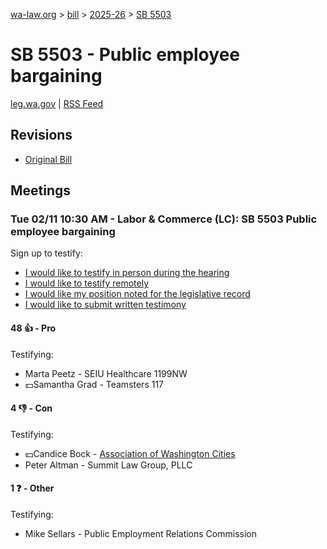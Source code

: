 [wa-law.org](/) > [bill](/bill/) > [2025-26](/bill/2025-26/) > [SB 5503](/bill/2025-26/sb/5503/)

# SB 5503 - Public employee bargaining
[leg.wa.gov](https://app.leg.wa.gov/billsummary?BillNumber=5503&Year=2025&Initiative=false) | [RSS Feed](./rss.xml)

## Revisions
* [Original Bill](1/)

## Meetings
### Tue 02/11 10:30 AM - Labor & Commerce (LC): SB 5503 Public employee bargaining
Sign up to testify:
* [I would like to testify in person during the hearing](https://app.leg.wa.gov/csi/Testifier/Add?chamber=House&mId=32751&aId=163288&caId=25710&tId=1)
* [I would like to testify remotely](https://app.leg.wa.gov/csi/Testifier/Add?chamber=House&mId=32751&aId=163288&caId=25710&tId=2)
* [I would like my position noted for the legislative record](https://app.leg.wa.gov/csi/Testifier/Add?chamber=House&mId=32751&aId=163288&caId=25710&tId=3)
* [I would like to submit written testimony](https://app.leg.wa.gov/csi/Testifier/Add?chamber=House&mId=32751&aId=163288&caId=25710&tId=4)

#### 48 👍 - Pro
Testifying:
* Marta Peetz - SEIU Healthcare 1199NW
* 💵Samantha Grad - Teamsters 117

#### 4 👎 - Con
Testifying:
* 💵Candice Bock - [Association of Washington Cities](/org/association_of_washington_cities/)
* Peter Altman - Summit Law Group, PLLC

#### 1 ❓ - Other
Testifying:
* Mike Sellars - Public Employment Relations Commission
